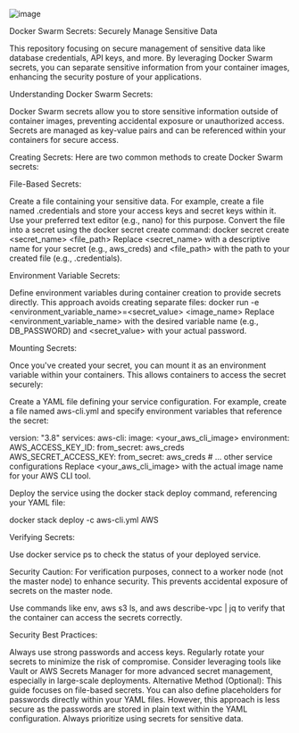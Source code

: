 ![image](https://github.com/user-attachments/assets/0d1bae44-3331-453c-8071-648cc752e7a5) 

Docker Swarm Secrets: Securely Manage Sensitive Data

This repository focusing on secure management of sensitive data like database credentials, API keys, and more. By leveraging Docker Swarm secrets, you can separate sensitive information from your container images, enhancing the security posture of your applications.

Understanding Docker Swarm Secrets:

Docker Swarm secrets allow you to store sensitive information outside of container images, preventing accidental exposure or unauthorized access. Secrets are managed as key-value pairs and can be referenced within your containers for secure access.

Creating Secrets:
Here are two common methods to create Docker Swarm secrets:

File-Based Secrets:

Create a file containing your sensitive data. For example, create a file named .credentials and store your access keys and secret keys within it. Use your preferred text editor (e.g., nano) for this purpose.
Convert the file into a secret using the docker secret create command:
docker secret create <secret_name> <file_path>
Replace <secret_name> with a descriptive name for your secret (e.g., aws_creds) and <file_path> with the path to your created file (e.g., .credentials).

Environment Variable Secrets:

Define environment variables during container creation to provide secrets directly. This approach avoids creating separate files:
docker run -e <environment_variable_name>=<secret_value> <image_name>
Replace <environment_variable_name> with the desired variable name (e.g., DB_PASSWORD) and <secret_value> with your actual password.


Mounting Secrets:

Once you've created your secret, you can mount it as an environment variable within your containers. This allows containers to access the secret securely:

Create a YAML file defining your service configuration. For example, create a file named aws-cli.yml and specify environment variables that reference the secret:

version: "3.8"
services:
  aws-cli:
    image: <your_aws_cli_image>
    environment:
      AWS_ACCESS_KEY_ID:
        from_secret: aws_creds
      AWS_SECRET_ACCESS_KEY:
        from_secret: aws_creds
    # ... other service configurations
Replace <your_aws_cli_image> with the actual image name for your AWS CLI tool.

Deploy the service using the docker stack deploy command, referencing your YAML file:

docker stack deploy -c aws-cli.yml AWS


Verifying Secrets:

Use docker service ps to check the status of your deployed service.

Security Caution: For verification purposes, connect to a worker node (not the master node) to enhance security. This prevents accidental exposure of secrets on the master node.

Use commands like env, aws s3 ls, and aws describe-vpc | jq to verify that the container can access the secrets correctly.


Security Best Practices:

Always use strong passwords and access keys.
Regularly rotate your secrets to minimize the risk of compromise.
Consider leveraging tools like Vault or AWS Secrets Manager for more advanced secret management, especially in large-scale deployments.
Alternative Method (Optional): This guide focuses on file-based secrets. You can also define placeholders for passwords directly within your YAML files. However, this approach is less secure as the passwords are stored in plain text within the YAML configuration. Always prioritize using secrets for sensitive data.

